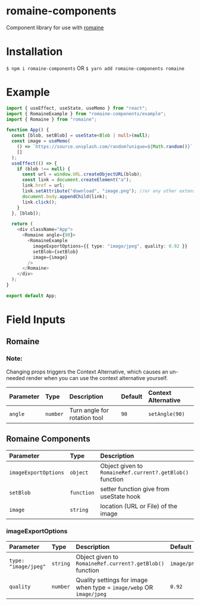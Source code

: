# romaine-components

Component library for use with <a href="https://www.npmjs.com/package/romaine">romaine</a>

# Installation

`$ npm i romaine-components`
OR
`$ yarn add romaine-components romaine`

# Example

```ts
import { useEffect, useState, useMemo } from "react";
import { RomaineExample } from "romaine-components/example";
import { Romaine } from "romaine";

function App() {
  const [blob, setBlob] = useState<Blob | null>(null);
  const image = useMemo(
    () => `https://source.unsplash.com/random?unique=${Math.random()}`,
    []
  );
  useEffect(() => {
    if (blob !== null) {
      const url = window.URL.createObjectURL(blob);
      const link = document.createElement("a");
      link.href = url;
      link.setAttribute("download", "image.png"); //or any other extension
      document.body.appendChild(link);
      link.click();
    }
  }, [blob]);

  return (
    <div className="App">
      <Romaine angle={90}>
        <RomaineExample
          imageExportOptions={{ type: "image/jpeg", quality: 0.92 }}
          setBlob={setBlob}
          image={image}
        />
      </Romaine>
    </div>
  );
}

export default App;
```

# Field Inputs

## Romaine

### Note:

Changing props triggers the Context Alternative, which causes an un-needed render when you can use the context alternative yourself.

| Parameter | Type     | Description                  | Default | Context Alternative |
| :-------- | :------- | :--------------------------- | :------ | :------------------ |
| `angle`   | `number` | Turn angle for rotation tool | `90`    | `setAngle(90)`      |

## Romaine Components

| Parameter            | Type       | Description                                              | Default     |
| :------------------- | :--------- | :------------------------------------------------------- | :---------- |
| `imageExportOptions` | `object`   | Object given to `RomaineRef.current?.getBlob()` function | `90`        |
| `setBlob`            | `function` | setter function give from useState hook                  | `undefined` |
| `image`              | `string`   | location (URL or File) of the image                      | `null`      |

### imageExportOptions

| Parameter            | Type     | Description                                                         | Default     |
| :------------------- | :------- | :------------------------------------------------------------------ | :---------- |
| `type: "image/jpeg"` | `string` | Object given to `RomaineRef.current?.getBlob()` function            | `image/png` |
| `quality`            | `number` | Quality settings for image when type = `image/webp` OR `image/jpeg` | `0.92`      |
